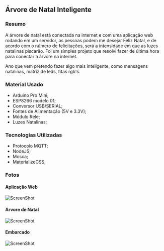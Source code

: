 ## Árvore de Natal Inteligente

### Resumo

A árvore de natal está conectada na internet e com uma aplicação web rodando em um servidor, as pessoas
podem me desejar Feliz Natal, e de acordo com o número de felicitações, será a intensidade em que as luzes natalinas piscarão. Foi um simples projeto que resolvi fazer de última hora para conectar a árvore na internet.

Ano que vem pretendo fazer algo mais inteligente, como mensagens natalinas, matriz de leds, fitas rgb's.

### Material Usado

* Arduino Pro Mini;
* ESP8266 modelo 01;
* Conversor USB/SERIAL;
* Fontes de Alimentação (5V e 3.3V);
* Módulo Rele;
* Luzes Natalinas;

### Tecnologias Utilizadas

* Protocolo MQTT;
* NodeJS;
* Mosca;
* MaterializeCSS;

### Fotos

#### Aplicação Web

![ScreenShot](https://raw.githubusercontent.com/douglaszuqueto/ARVORE_NATALINA_INTELIGENTE/master/IMAGENS/APLICACAO_WEB.png)

#### Árvore de Natal 

![ScreenShot](https://raw.githubusercontent.com/douglaszuqueto/ARVORE_NATALINA_INTELIGENTE/master/IMAGENS/ARVORE_NATALINA.jpg)

#### Embarcado 

![ScreenShot](https://raw.githubusercontent.com/douglaszuqueto/ARVORE_NATALINA_INTELIGENTE/master/IMAGENS/EMBARCADO.jpg)
